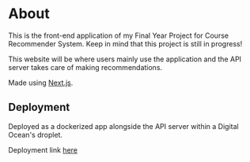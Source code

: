 # About

This is the front-end application of my Final Year Project for Course Recommender System. Keep in mind that this project is still in progress!

This website will be where users mainly use the application and the API server takes care of making recommendations.

Made using [Next.js](https://nextjs.org/).

## Deployment

Deployed as a dockerized app alongside the API server within a Digital Ocean's droplet.

Deployment link [here](https://capstone.nbenedictcodes.com)
